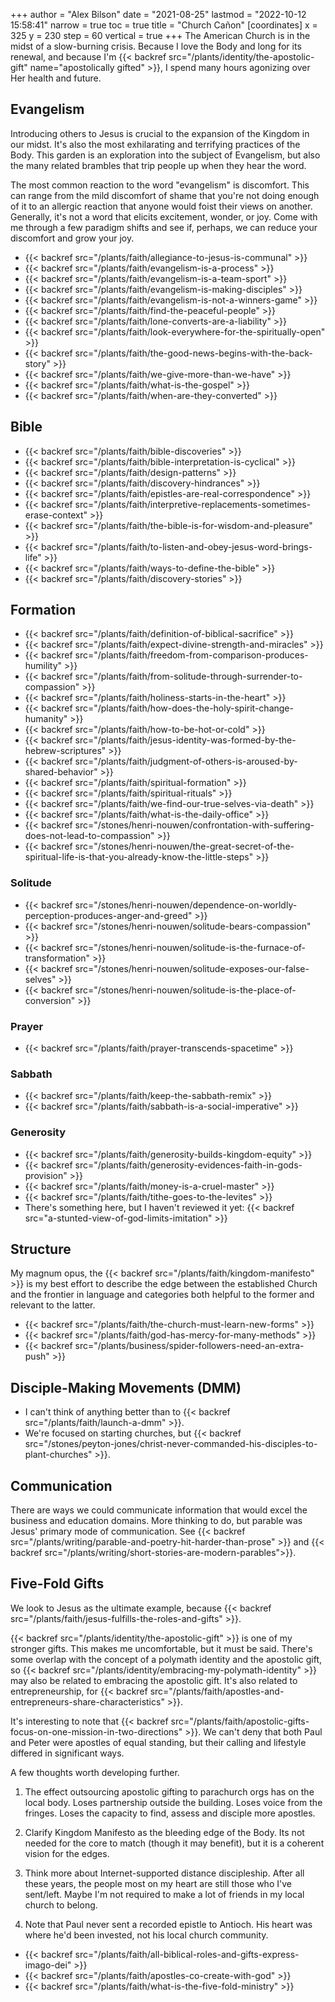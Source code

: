 +++
author = "Alex Bilson"
date = "2021-08-25"
lastmod = "2022-10-12 15:58:41"
narrow = true
toc = true
title = "Church Cañon"
[coordinates]
    x = 325
    y = 230
    step = 60
    vertical = true
+++
The American Church is in the midst of a slow-burning crisis. Because I love the Body and long for its renewal, and because I'm {{< backref src="/plants/identity/the-apostolic-gift" name="apostolically gifted" >}}, I spend many hours agonizing over Her health and future.

## Evangelism

Introducing others to Jesus is crucial to the expansion of the Kingdom in our midst. It's also the most exhilarating and terrifying practices of the Body. This garden is an exploration into the subject of Evangelism, but also the many related brambles that trip people up when they hear the word.

The most common reaction to the word "evangelism" is discomfort. This can range from the mild discomfort of shame that you're not doing enough of it to an allergic reaction that anyone would foist their views on another. Generally, it's not a word that elicits excitement, wonder, or joy. Come with me through a few paradigm shifts and see if, perhaps, we can reduce your discomfort and grow your joy.

- {{< backref src="/plants/faith/allegiance-to-jesus-is-communal" >}}
- {{< backref src="/plants/faith/evangelism-is-a-process" >}}
- {{< backref src="/plants/faith/evangelism-is-a-team-sport" >}}
- {{< backref src="/plants/faith/evangelism-is-making-disciples" >}}
- {{< backref src="/plants/faith/evangelism-is-not-a-winners-game" >}}
- {{< backref src="/plants/faith/find-the-peaceful-people" >}}
- {{< backref src="/plants/faith/lone-converts-are-a-liability" >}}
- {{< backref src="/plants/faith/look-everywhere-for-the-spiritually-open" >}}
- {{< backref src="/plants/faith/the-good-news-begins-with-the-back-story" >}}
- {{< backref src="/plants/faith/we-give-more-than-we-have" >}}
- {{< backref src="/plants/faith/what-is-the-gospel" >}}
- {{< backref src="/plants/faith/when-are-they-converted" >}}

## Bible

- {{< backref src="/plants/faith/bible-discoveries" >}}
- {{< backref src="/plants/faith/bible-interpretation-is-cyclical" >}}
- {{< backref src="/plants/faith/design-patterns" >}}
- {{< backref src="/plants/faith/discovery-hindrances" >}}
- {{< backref src="/plants/faith/epistles-are-real-correspondence" >}}
- {{< backref src="/plants/faith/interpretive-replacements-sometimes-erase-context" >}}
- {{< backref src="/plants/faith/the-bible-is-for-wisdom-and-pleasure" >}}
- {{< backref src="/plants/faith/to-listen-and-obey-jesus-word-brings-life" >}}
- {{< backref src="/plants/faith/ways-to-define-the-bible" >}}
- {{< backref src="/plants/faith/discovery-stories" >}}

## Formation

- {{< backref src="/plants/faith/definition-of-biblical-sacrifice" >}}
- {{< backref src="/plants/faith/expect-divine-strength-and-miracles" >}}
- {{< backref src="/plants/faith/freedom-from-comparison-produces-humility" >}}
- {{< backref src="/plants/faith/from-solitude-through-surrender-to-compassion" >}}
- {{< backref src="/plants/faith/holiness-starts-in-the-heart" >}}
- {{< backref src="/plants/faith/how-does-the-holy-spirit-change-humanity" >}}
- {{< backref src="/plants/faith/how-to-be-hot-or-cold" >}}
- {{< backref src="/plants/faith/jesus-identity-was-formed-by-the-hebrew-scriptures" >}}
- {{< backref src="/plants/faith/judgment-of-others-is-aroused-by-shared-behavior" >}}
- {{< backref src="/plants/faith/spiritual-formation" >}}
- {{< backref src="/plants/faith/spiritual-rituals" >}}
- {{< backref src="/plants/faith/we-find-our-true-selves-via-death" >}}
- {{< backref src="/plants/faith/what-is-the-daily-office" >}}
- {{< backref src="/stones/henri-nouwen/confrontation-with-suffering-does-not-lead-to-compassion" >}}
- {{< backref src="/stones/henri-nouwen/the-great-secret-of-the-spiritual-life-is-that-you-already-know-the-little-steps" >}}

### Solitude

- {{< backref src="/stones/henri-nouwen/dependence-on-worldly-perception-produces-anger-and-greed" >}}
- {{< backref src="/stones/henri-nouwen/solitude-bears-compassion" >}}
- {{< backref src="/stones/henri-nouwen/solitude-is-the-furnace-of-transformation" >}}
- {{< backref src="/stones/henri-nouwen/solitude-exposes-our-false-selves" >}}
- {{< backref src="/stones/henri-nouwen/solitude-is-the-place-of-conversion" >}}

### Prayer

- {{< backref src="/plants/faith/prayer-transcends-spacetime" >}}

### Sabbath

- {{< backref src="/plants/faith/keep-the-sabbath-remix" >}}
- {{< backref src="/plants/faith/sabbath-is-a-social-imperative" >}}

### Generosity

- {{< backref src="/plants/faith/generosity-builds-kingdom-equity" >}}
- {{< backref src="/plants/faith/generosity-evidences-faith-in-gods-provision" >}}
- {{< backref src="/plants/faith/money-is-a-cruel-master" >}}
- {{< backref src="/plants/faith/tithe-goes-to-the-levites" >}}
- There's something here, but I haven't reviewed it yet: {{< backref src="a-stunted-view-of-god-limits-imitation" >}}

## Structure

My magnum opus, the {{< backref src="/plants/faith/kingdom-manifesto" >}} is my best effort to describe the edge between the established Church and the frontier in language and categories both helpful to the former and relevant to the latter.

- {{< backref src="/plants/faith/the-church-must-learn-new-forms" >}}
- {{< backref src="/plants/faith/god-has-mercy-for-many-methods" >}}
- {{< backref src="/plants/business/spider-followers-need-an-extra-push" >}}

## Disciple-Making Movements (DMM)

- I can't think of anything better than to {{< backref src="/plants/faith/launch-a-dmm" >}}.
- We're focused on starting churches, but {{< backref src="/stones/peyton-jones/christ-never-commanded-his-disciples-to-plant-churches" >}}.

## Communication

There are ways we could communicate information that would excel the business and education domains. More thinking to do, but parable was Jesus' primary mode of communication. See {{< backref src="/plants/writing/parable-and-poetry-hit-harder-than-prose" >}} and {{< backref src="/plants/writing/short-stories-are-modern-parables">}}.

## Five-Fold Gifts

We look to Jesus as the ultimate example, because {{< backref src="/plants/faith/jesus-fulfills-the-roles-and-gifts" >}}.

{{< backref src="/plants/identity/the-apostolic-gift" >}} is one of my stronger gifts. This makes me uncomfortable, but it must be said. There's some overlap with the concept of a polymath identity and the apostolic gift, so {{< backref src="/plants/identity/embracing-my-polymath-identity" >}} may also be related to embracing the apostolic gift. It's also related to entrepreneurship, for {{< backref src="/plants/faith/apostles-and-entrepreneurs-share-characteristics" >}}.

It's interesting to note that {{< backref src="/plants/faith/apostolic-gifts-focus-on-one-mission-in-two-directions" >}}. We can't deny that both Paul and Peter were apostles of equal standing, but their calling and lifestyle differed in significant ways.

A few thoughts worth developing further.

1. The effect outsourcing apostolic gifting to parachurch orgs has on the local body. Loses partnership outside the building. Loses voice from the fringes. Loses the capacity to find, assess and disciple more apostles.

2. Clarify Kingdom Manifesto as the bleeding edge of the Body. Its not needed for the core to match (though it may benefit), but it is a coherent vision for the edges.

3. Think more about Internet-supported distance discipleship. After all these years, the people most on my heart are still those who I've sent/left. Maybe I'm not required to make a lot of friends in my local church to belong.

4. Note that Paul never sent a recorded epistle to Antioch. His heart was where he'd been invested, not his local church community.

- {{< backref src="/plants/faith/all-biblical-roles-and-gifts-express-imago-dei" >}}
- {{< backref src="/plants/faith/apostles-co-create-with-god" >}}
- {{< backref src="/plants/faith/what-is-the-five-fold-ministry" >}}
